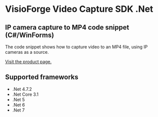 ﻿# VisioForge Video Capture SDK .Net

## IP camera capture to MP4 code snippet (C#/WinForms)

The code snippet shows how to capture video to an MP4 file, using IP cameras as a source. 

[Visit the product page.](https://www.visioforge.com/video-capture-sdk-net)

## Supported frameworks

* .Net 4.7.2
* .Net Core 3.1
* .Net 5
* .Net 6
* .Net 7